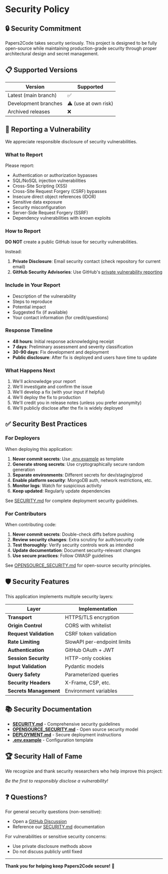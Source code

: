 # Security Policy

## 🔒 Security Commitment

Papers2Code takes security seriously. This project is designed to be fully open-source while maintaining production-grade security through proper architectural design and secret management.

## 📋 Supported Versions

| Version | Supported          |
| ------- | ------------------ |
| Latest (main branch) | ✅ |
| Development branches | ⚠️ (use at own risk) |
| Archived releases | ❌ |

## 🐛 Reporting a Vulnerability

We appreciate responsible disclosure of security vulnerabilities.

### What to Report

Please report:
- Authentication or authorization bypasses
- SQL/NoSQL injection vulnerabilities  
- Cross-Site Scripting (XSS)
- Cross-Site Request Forgery (CSRF) bypasses
- Insecure direct object references (IDOR)
- Sensitive data exposure
- Security misconfiguration
- Server-Side Request Forgery (SSRF)
- Dependency vulnerabilities with known exploits

### How to Report

**DO NOT** create a public GitHub issue for security vulnerabilities.

Instead:

1. **Private Disclosure**: Email security contact (check repository for current email)
2. **GitHub Security Advisories**: Use GitHub's [private vulnerability reporting](https://github.com/RyanKim17920/Papers-2-code/security/advisories/new)

### Include in Your Report

- Description of the vulnerability
- Steps to reproduce
- Potential impact
- Suggested fix (if available)
- Your contact information (for credit/questions)

### Response Timeline

- **48 hours**: Initial response acknowledging receipt
- **7 days**: Preliminary assessment and severity classification
- **30-90 days**: Fix development and deployment
- **Public disclosure**: After fix is deployed and users have time to update

### What Happens Next

1. We'll acknowledge your report
2. We'll investigate and confirm the issue
3. We'll develop a fix (with your input if helpful)
4. We'll deploy the fix to production
5. We'll credit you in release notes (unless you prefer anonymity)
6. We'll publicly disclose after the fix is widely deployed

## ✅ Security Best Practices

### For Deployers

When deploying this application:

1. **Never commit secrets**: Use [.env.example](.env.example) as template
2. **Generate strong secrets**: Use cryptographically secure random generation
3. **Separate environments**: Different secrets for dev/staging/prod
4. **Enable platform security**: MongoDB auth, network restrictions, etc.
5. **Monitor logs**: Watch for suspicious activity
6. **Keep updated**: Regularly update dependencies

See [SECURITY.md](../SECURITY.md) for complete deployment security guidelines.

### For Contributors

When contributing code:

1. **Never commit secrets**: Double-check diffs before pushing
2. **Review security changes**: Extra scrutiny for auth/security code
3. **Test thoroughly**: Verify security controls work as intended
4. **Update documentation**: Document security-relevant changes
5. **Use secure practices**: Follow OWASP guidelines

See [OPENSOURCE_SECURITY.md](../OPENSOURCE_SECURITY.md) for open-source security principles.

## 🛡️ Security Features

This application implements multiple security layers:

| Layer | Implementation |
|-------|---------------|
| **Transport** | HTTPS/TLS encryption |
| **Origin Control** | CORS with whitelist |
| **Request Validation** | CSRF token validation |
| **Rate Limiting** | SlowAPI per-endpoint limits |
| **Authentication** | GitHub OAuth + JWT |
| **Session Security** | HTTP-only cookies |
| **Input Validation** | Pydantic models |
| **Query Safety** | Parameterized queries |
| **Security Headers** | X-Frame, CSP, etc. |
| **Secrets Management** | Environment variables |

## 📚 Security Documentation

- **[SECURITY.md](../SECURITY.md)** - Comprehensive security guidelines
- **[OPENSOURCE_SECURITY.md](../OPENSOURCE_SECURITY.md)** - Open source security model
- **[DEPLOYMENT.md](../DEPLOYMENT.md)** - Secure deployment instructions
- **[.env.example](../.env.example)** - Configuration template

## 🏆 Security Hall of Fame

We recognize and thank security researchers who help improve this project:

<!-- Add names here as vulnerabilities are reported and fixed -->

*Be the first to responsibly disclose a vulnerability!*

## ❓ Questions?

For general security questions (non-sensitive):
- Open a [GitHub Discussion](../../discussions)
- Reference our [SECURITY.md](../SECURITY.md) documentation

For vulnerabilities or sensitive security concerns:
- Use private disclosure methods above
- Do not discuss publicly until fixed

---

**Thank you for helping keep Papers2Code secure!** 🙏
